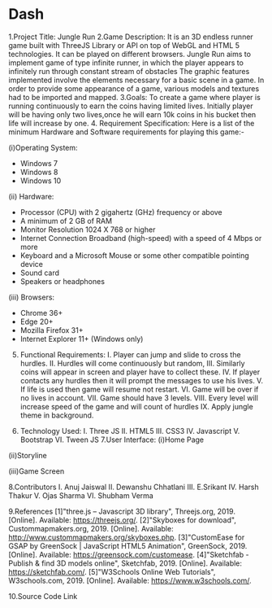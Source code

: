 # Dash
1.Project Title:
Jungle Run
2.Game Description:
It is an 3D endless runner game built with ThreeJS  Library or API on top of WebGL and HTML 5 technologies. It can be played on different browsers.
Jungle Run aims to implement  game of type infinite runner, in which the player appears to infinitely run through constant stream of obstacles
The graphic features implemented involve the elements necessary for a basic scene in a game. In order to provide some appearance of a game, various models and textures had to be imported and mapped.
3.Goals:
To create a game where player is running continuously to earn the coins having limited lives. Initially player will be having only two lives,once he will earn 10k coins in his bucket then life will increase by one.
4. Requirement Specification:
Here is a list of the minimum Hardware and Software requirements for playing this game:-

(i)Operating System:
  * Windows 7 
  * Windows 8 
  * Windows 10

(ii) Hardware:

* Processor (CPU) with 2 gigahertz (GHz) frequency or above
* A minimum of 2 GB of RAM
* Monitor Resolution 1024 X 768 or higher
* Internet Connection Broadband (high-speed) with a speed of 4 Mbps or more
* Keyboard and a Microsoft Mouse or some other compatible pointing device
* Sound card
* Speakers or headphones

(iii) Browsers:

* Chrome 36+
* Edge 20+
* Mozilla Firefox 31+
* Internet Explorer 11+ (Windows only)

5. Functional Requirements:
I.	Player can jump and slide to cross the hurdles.
II.	Hurdles will come continuously but random,
III.	Similarly coins will appear in screen and player have to collect these.
IV.	If player contacts any hurdles then it will prompt the messages to use his lives.
V.	If life is used then game will resume not restart.
VI.	Game will be over if no lives in account.
VII.	Game should have 3 levels.
VIII.	Every level will increase speed of the game and will count of hurdles
IX.	Apply jungle theme in background.

6. Technology Used:
I.	Three JS
II.	HTML5
III.	CSS3
IV.	Javascript
V.	Bootstrap
VI.	Tween JS
7.User Interface:
(i)Home Page
 




(ii)Storyline
 

(iii)Game Screen
 



8.Contributors
I.	Anuj Jaiswal
II.	Dewanshu Chhatlani
III.	E.Srikant
IV.	Harsh Thakur
V.	Ojas Sharma
VI.	Shubham Verma

9.References
[1]"three.js – Javascript 3D library", Threejs.org, 2019. [Online]. Available: https://threejs.org/.
[2]"Skyboxes for download", Custommapmakers.org, 2019. [Online]. Available: http://www.custommapmakers.org/skyboxes.php.
[3]"CustomEase for GSAP by GreenSock | JavaScript HTML5 Animation", GreenSock, 2019. [Online]. Available: https://greensock.com/customease. 
[4]"Sketchfab - Publish & find 3D models online", Sketchfab, 2019. [Online]. Available: https://sketchfab.com/. 
[5]"W3Schools Online Web Tutorials", W3schools.com, 2019. [Online]. Available: https://www.w3schools.com/.

10.Source Code Link


